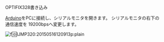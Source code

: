 OPTIFIX328書き込み

[Arduino](http://d.hatena.ne.jp/keyword/Arduino)をPCに接続し、シリアルモニタを開きます。
シリアルモニタの右下の通信速度を 19200bpsへ変更します。

![f:id:IJMP320:20150516120913p:plain](http://cdn-ak.f.st-hatena.com/images/fotolife/I/IJMP320/20150516/20150516120913.png)
